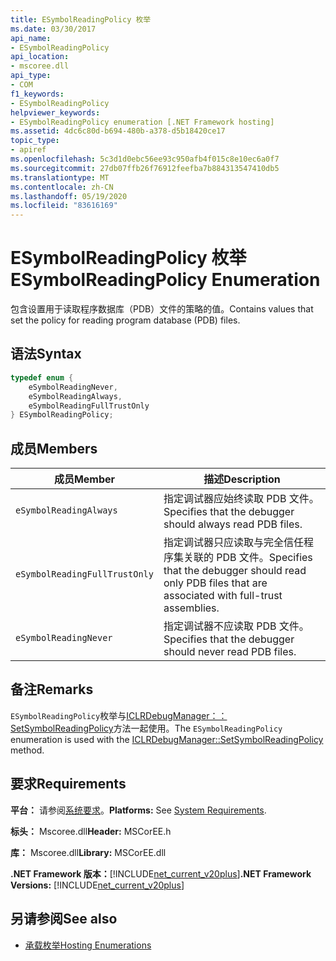 ```yaml
---
title: ESymbolReadingPolicy 枚举
ms.date: 03/30/2017
api_name:
- ESymbolReadingPolicy
api_location:
- mscoree.dll
api_type:
- COM
f1_keywords:
- ESymbolReadingPolicy
helpviewer_keywords:
- ESymbolReadingPolicy enumeration [.NET Framework hosting]
ms.assetid: 4dc6c80d-b694-480b-a378-d5b18420ce17
topic_type:
- apiref
ms.openlocfilehash: 5c3d1d0ebc56ee93c950afb4f015c8e10ec6a0f7
ms.sourcegitcommit: 27db07ffb26f76912feefba7b884313547410db5
ms.translationtype: MT
ms.contentlocale: zh-CN
ms.lasthandoff: 05/19/2020
ms.locfileid: "83616169"
---
```

# <a name="esymbolreadingpolicy-enumeration"></a><span data-ttu-id="c1557-102">ESymbolReadingPolicy 枚举</span><span class="sxs-lookup"><span data-stu-id="c1557-102">ESymbolReadingPolicy Enumeration</span></span>
<span data-ttu-id="c1557-103">包含设置用于读取程序数据库（PDB）文件的策略的值。</span><span class="sxs-lookup"><span data-stu-id="c1557-103">Contains values that set the policy for reading program database (PDB) files.</span></span>  
  
## <a name="syntax"></a><span data-ttu-id="c1557-104">语法</span><span class="sxs-lookup"><span data-stu-id="c1557-104">Syntax</span></span>  
  
```cpp  
typedef enum {  
    eSymbolReadingNever,  
    eSymbolReadingAlways,  
    eSymbolReadingFullTrustOnly  
} ESymbolReadingPolicy;  
```  
  
## <a name="members"></a><span data-ttu-id="c1557-105">成员</span><span class="sxs-lookup"><span data-stu-id="c1557-105">Members</span></span>  
  
|<span data-ttu-id="c1557-106">成员</span><span class="sxs-lookup"><span data-stu-id="c1557-106">Member</span></span>|<span data-ttu-id="c1557-107">描述</span><span class="sxs-lookup"><span data-stu-id="c1557-107">Description</span></span>|  
|------------|-----------------|  
|`eSymbolReadingAlways`|<span data-ttu-id="c1557-108">指定调试器应始终读取 PDB 文件。</span><span class="sxs-lookup"><span data-stu-id="c1557-108">Specifies that the debugger should always read PDB files.</span></span>|  
|`eSymbolReadingFullTrustOnly`|<span data-ttu-id="c1557-109">指定调试器只应读取与完全信任程序集关联的 PDB 文件。</span><span class="sxs-lookup"><span data-stu-id="c1557-109">Specifies that the debugger should read only PDB files that are associated with full-trust assemblies.</span></span>|  
|`eSymbolReadingNever`|<span data-ttu-id="c1557-110">指定调试器不应读取 PDB 文件。</span><span class="sxs-lookup"><span data-stu-id="c1557-110">Specifies that the debugger should never read PDB files.</span></span>|  
  
## <a name="remarks"></a><span data-ttu-id="c1557-111">备注</span><span class="sxs-lookup"><span data-stu-id="c1557-111">Remarks</span></span>  
 <span data-ttu-id="c1557-112">`ESymbolReadingPolicy`枚举与[ICLRDebugManager：： SetSymbolReadingPolicy](iclrdebugmanager-setsymbolreadingpolicy-method.md)方法一起使用。</span><span class="sxs-lookup"><span data-stu-id="c1557-112">The `ESymbolReadingPolicy` enumeration is used with the [ICLRDebugManager::SetSymbolReadingPolicy](iclrdebugmanager-setsymbolreadingpolicy-method.md) method.</span></span>  
  
## <a name="requirements"></a><span data-ttu-id="c1557-113">要求</span><span class="sxs-lookup"><span data-stu-id="c1557-113">Requirements</span></span>  
 <span data-ttu-id="c1557-114">**平台：** 请参阅[系统要求](../../get-started/system-requirements.md)。</span><span class="sxs-lookup"><span data-stu-id="c1557-114">**Platforms:** See [System Requirements](../../get-started/system-requirements.md).</span></span>  
  
 <span data-ttu-id="c1557-115">**标头：** Mscoree.dll</span><span class="sxs-lookup"><span data-stu-id="c1557-115">**Header:** MSCorEE.h</span></span>  
  
 <span data-ttu-id="c1557-116">**库：** Mscoree.dll</span><span class="sxs-lookup"><span data-stu-id="c1557-116">**Library:** MSCorEE.dll</span></span>  
  
 <span data-ttu-id="c1557-117">**.NET Framework 版本：**[!INCLUDE[net_current_v20plus](../../../../includes/net-current-v20plus-md.md)]</span><span class="sxs-lookup"><span data-stu-id="c1557-117">**.NET Framework Versions:** [!INCLUDE[net_current_v20plus](../../../../includes/net-current-v20plus-md.md)]</span></span>  
  
## <a name="see-also"></a><span data-ttu-id="c1557-118">另请参阅</span><span class="sxs-lookup"><span data-stu-id="c1557-118">See also</span></span>

- [<span data-ttu-id="c1557-119">承载枚举</span><span class="sxs-lookup"><span data-stu-id="c1557-119">Hosting Enumerations</span></span>](hosting-enumerations.md)
